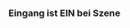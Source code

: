 ﻿### **Eingang ist EIN bei Szene**

<!-- DOCCONTENT
Hier wird eine Szene angegeben, die ausgewertet werden soll.
-->

